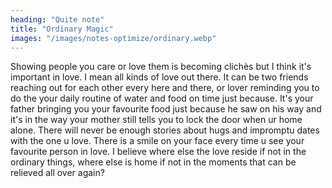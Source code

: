 ```yaml
---
heading: "Quite note"
title: "Ordinary Magic"
images: "/images/notes-optimize/ordinary.webp"
---
```


Showing people you care or love them is becoming clichès but I think it's important in love.
I mean all kinds of love out there. It can be two friends reaching out for each other every here and there, or lover reminding you to do the your daily routine of water and food on time just because. It's your father bringing you your favourite food just because he saw on his way and it's in the way your mother still tells you to lock the door when ur home alone. There will never be enough stories about hugs and impromptu dates with the one u love. There is a smile on your face every time u see your favourite person in love.
I believe where else the love reside if not in the ordinary things, where else is home if not in the moments that can be relieved all over again?
